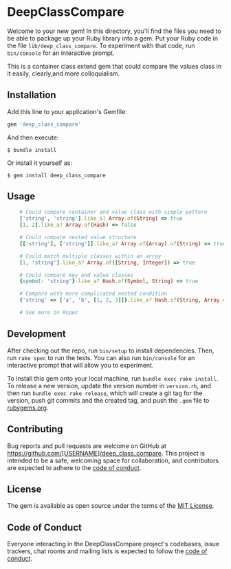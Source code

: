 # DeepClassCompare

Welcome to your new gem! In this directory, you'll find the files you need to be able to package up your Ruby library into a gem. Put your Ruby code in the file `lib/deep_class_compare`. To experiment with that code, run `bin/console` for an interactive prompt.

This is a container class extend gem that could compare the values class in it easily, clearly,and more colloquialism.

## Installation

Add this line to your application's Gemfile:

```ruby
gem 'deep_class_compare'
```

And then execute:

    $ bundle install

Or install it yourself as:

    $ gem install deep_class_compare

## Usage

```ruby
    # Could compare container and value class with simple pattern
    ['string', 'string'].like_a? Array.of(String) => true
    [1, 2].like_a? Array.of(Hash) => false

    # Could compare nested value structure
    [['string'], ['string']].like_a? Array.of(Array).of(String) => true

    # Could match multiple classes within an array
    [1, 'string'].like_a? Array.of([String, Integer]) => true

    # Could compare key and value classes
    {symbol: 'string'}.like_a? Hash.of(Symbol, String) => true

    # Compare with more complicated nested condition
    {'string' => ['a', 'b', [1, 2, 3]]}.like_a? Hash.of(String, Array.of([String, Array.of(Integer)])) => true

    # See more in Rspec
```

## Development

After checking out the repo, run `bin/setup` to install dependencies. Then, run `rake spec` to run the tests. You can also run `bin/console` for an interactive prompt that will allow you to experiment.

To install this gem onto your local machine, run `bundle exec rake install`. To release a new version, update the version number in `version.rb`, and then run `bundle exec rake release`, which will create a git tag for the version, push git commits and the created tag, and push the `.gem` file to [rubygems.org](https://rubygems.org).

## Contributing

Bug reports and pull requests are welcome on GitHub at https://github.com/[USERNAME]/deep_class_compare. This project is intended to be a safe, welcoming space for collaboration, and contributors are expected to adhere to the [code of conduct](https://github.com/[USERNAME]/deep_class_compare/blob/master/CODE_OF_CONDUCT.md).

## License

The gem is available as open source under the terms of the [MIT License](https://opensource.org/licenses/MIT).

## Code of Conduct

Everyone interacting in the DeepClassCompare project's codebases, issue trackers, chat rooms and mailing lists is expected to follow the [code of conduct](https://github.com/[USERNAME]/deep_class_compare/blob/master/CODE_OF_CONDUCT.md).
